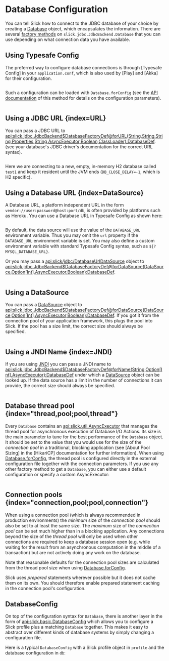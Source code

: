 Database Configuration
======================

You can tell Slick how to connect to the JDBC database of your choice by creating a
[Database](api:slick.jdbc.JdbcBackend@Database:Database) object, which encapsulates the information. There are several
[factory methods](api:slick.jdbc.JdbcBackend$DatabaseFactoryDef) on `slick.jdbc.JdbcBackend.Database` that you can use
depending on what connection data you have available.

Using Typesafe Config
---------------------

The preferred way to configure database connections is through [Typesafe Config] in your
`application.conf`, which is also used by [Play] and [Akka] for their configuration.

```yaml src=../code/application.conf#mydb
```

Such a configuration can be loaded with `Database.forConfig` (see the
[API documentation](api:slick.jdbc.JdbcBackend$DatabaseFactoryDef@forConfig(String,Config,Driver,ClassLoader):Database)
of this method for details on the configuration parameters).

```scala src=../code/Connection.scala#forConfig
```

Using a JDBC URL {index=URL}
----------------

You can pass a JDBC URL to
<api:slick.jdbc.JdbcBackend$DatabaseFactoryDef@forURL(String,String,String,Properties,String,AsyncExecutor,Boolean,ClassLoader):DatabaseDef>.
(see your database's JDBC driver's documentation for the correct URL syntax).

```scala src=../code/Connection.scala#forURL
```

Here we are connecting to a new, empty, in-memory H2 database called `test1` and keep it resident
until the JVM ends (`DB_CLOSE_DELAY=-1`, which is H2 specific).

Using a Database URL {index=DataSource}
--------------------

A Database URL, a platform independent URL in the form `vendor://user:password@host:port/db`, is often provided by
platforms such as Heroku. You can use a Database URL in Typesafe Config as shown here:

```yaml src=../code/application.conf#dburl
```

By default, the data source will use the value of the `DATABASE_URL` environment variable. Thus you may omit the `url`
property if the `DATABASE_URL` environment variable is set. You may also define a custom environment variable with
standard Typesafe Config syntax, such as `${?MYSQL_DATABASE_URL}`.

Or you may pass a <api:slick/jdbc/DatabaseUrlDataSource> object to
<api:slick.jdbc.JdbcBackend$DatabaseFactoryDef@forDataSource(DataSource,Option[Int],AsyncExecutor,Boolean):DatabaseDef>.

```scala src=../code/Connection.scala#forDatabaseURL
```

Using a DataSource
------------------

You can pass a [DataSource](javaapi:javax/sql/DataSource) object to
<api:slick.jdbc.JdbcBackend$DatabaseFactoryDef@forDataSource(DataSource,Option[Int],AsyncExecutor,Boolean):DatabaseDef>.
If you got it from the connection pool of your application framework, this plugs the pool into Slick. If the pool has
a size limit, the correct size should always be specified.

```scala src=../code/Connection.scala#forDataSource
```

Using a JNDI Name {index=JNDI}
-----------------

If you are using [JNDI](wikipedia:JNDI) you can pass a JNDI name to
<api:slick.jdbc.JdbcBackend$DatabaseFactoryDef@forName(String,Option[Int],AsyncExecutor):DatabaseDef>
under which a [DataSource](javaapi:javax/sql/DataSource) object can be looked up. If the data source has
a limit in the number of connections it can provide, the correct size should always be specified.

```scala src=../code/Connection.scala#forName
```

Database thread pool {index="thread,pool;pool,thread"}
--------------------

Every `Database` contains an <api:slick.util.AsyncExecutor> that manages the thread pool
for asynchronous execution of Database I/O Actions. Its size is the main parameter to tune for the best
performance of the `Database` object. It should be set to the value that you would use for the
size of the *connection pool* in a traditional, blocking application (see [About Pool Sizing]
in the [HikariCP] documentation for further information). When using
[Database.forConfig](api:slick.jdbc.JdbcBackend$DatabaseFactoryDef@forConfig(String,Config,Driver,ClassLoader):Database),
the thread pool is configured directly in the external configuration file together with the connection
parameters. If you use any other factory method to get a `Database`, you can either use a default
configuration or specify a custom AsyncExecutor:

```scala src=../code/Connection.scala#forURL2
```

Connection pools {index="connection,pool;pool,connection"}
----------------

When using a connection pool (which is always recommended in production environments) the *minimum*
size of the *connection pool* should also be set to at least the same size. The *maximum* size of
the *connection pool* can be set much higher than in a blocking application. Any connections beyond
the size of the *thread pool* will only be used when other connections are required to keep a
database session open (e.g. while waiting for the result from an asynchronous computation in the
middle of a transaction) but are not actively doing any work on the database.

Note that reasonable defaults for the connection pool sizes are calculated from the thread pool size when using
[Database.forConfig](api:slick.jdbc.JdbcBackend$DatabaseFactoryDef@forConfig(String,Config,Driver,ClassLoader):Database).

Slick uses *prepared* statements wherever possible but it does not cache them on its own. You
should therefore enable prepared statement caching in the connection pool's configuration.

DatabaseConfig
--------------

On top of the configuration syntax for `Database`, there is another layer in the form of
<api:slick.basic.DatabaseConfig> which allows you to configure a Slick profile plus a
matching `Database` together. This makes it easy to abstract over different kinds of
database systems by simply changing a configuration file.

Here is a typical `DatabaseConfig` with a Slick profile object in `profile` and the database
configuration in `db`:

```yaml src=../code/application.conf#tsql
```
